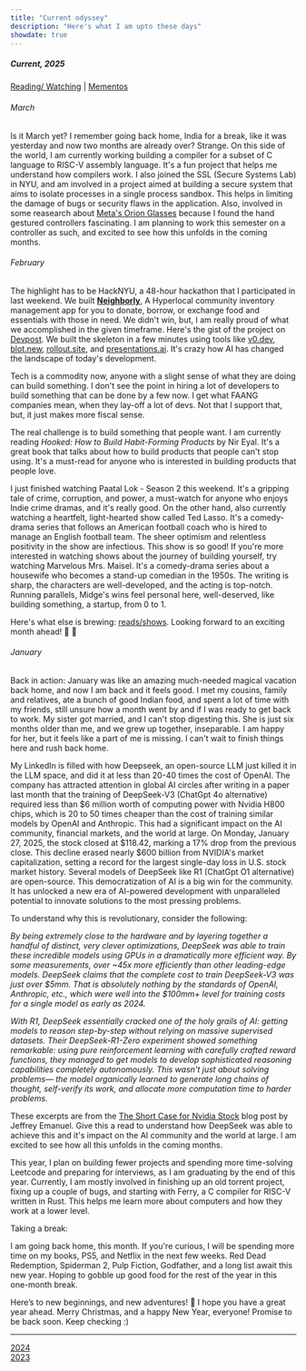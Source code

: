 ```yaml
---
title: "Current odyssey"
description: "Here's what I am upto these days"
showdate: true
---
```


##### Current, 2025

[Reading/ Watching](/reading.html)  |   [Mementos](/mementos.html)  

<span class="update-date-time"></span>


###### March

Is it March yet? I remember going back home, India for a break, like it was yesterday and now two months are already over? Strange. On this side of the world, I am currently working building a compiler for a subset of C language to RISC-V assembly language. It's a fun project that helps me understand how compilers work. I also joined the SSL (Secure Systems Lab) in NYU, and am involved in a project aimed at building a secure system that aims to isolate processes in a single process sandbox. This helps in limiting the damage of bugs or security flaws in the application. Also, involved in some reasearch about [Meta's Orion Glasses](https://about.fb.com/news/2024/09/introducing-orion-our-first-true-augmented-reality-glasses/) because I found the hand gestured controllers fascinating. I am planning to work this semester on a controller as such, and excited to see how this unfolds in the coming months. 

###### February

The highlight has to be HackNYU, a 48-hour hackathon that I participated in last weekend. We built **[Neighborly](https://github.com/mewtyunjay/neighborly/)**, A Hyperlocal community inventory management app for you to donate, borrow, or exchange food and essentials with those in need. We didn't win, but, I am really proud of what we accomplished in the given timeframe. Here's the gist of the project on [Devpost](https://devpost.com/software/neighbourly-r7fjz4?ref_content=my-projects-tab&ref_feature=my_projects). We built the skeleton in a few minutes using tools like [v0.dev](https://v0.dev), [blot.new](https://blot.new), [rollout.site](https://rollout.site), and [presentations.ai](https://presentations.ai/). It's crazy how AI has changed the landscape of today's development. 

Tech is a commodity now, anyone with a slight sense of what they are doing can build something. I don't see the point in hiring a lot of developers to build something that can be done by a few now. I get what FAANG companies mean, when they lay-off a lot of devs. Not that I support that, but, it just makes more fiscal sense.

The real challenge is to build something that people want. I am currently reading *Hooked: How to Build Habit-Forming Products* by Nir Eyal. It's a great book that talks about how to build products that people can't stop using. It's a must-read for anyone who is interested in building products that people love.

I just finished watching Paatal Lok - Season 2 this weekend. It's a gripping tale of crime, corruption, and power, a must-watch for anyone who enjoys Indie crime dramas, and it's really good. On the other hand, also currently watching a heartfelt, light-hearted show called Ted Lasso. It's a comedy-drama series that follows an American football coach who is hired to manage an English football team. The sheer optimism and relentless positivity in the show are infectious. This show is so good! If you're more interested in watching shows about the journey of building yourself, try watching Marvelous Mrs. Maisel. It's a comedy-drama series about a housewife who becomes a stand-up comedian in the 1950s. The writing is sharp, the characters are well-developed, and the acting is top-notch. Running parallels, Midge's wins feel personal here, well-deserved, like building something, a startup, from 0 to 1.

Here's what else is brewing: [reads/shows](/reading.html). Looking forward to an exciting month ahead! 🍿 🍺

###### January

Back in action: January was like an amazing much-needed magical vacation back home, and now I am back and it feels good. I met my cousins, family and relatives, ate a bunch of good Indian food, and spent a lot of time with my friends, still unsure how a month went by and if I was ready to get back to work. My sister got married, and I can't stop digesting this. She is just six months older than me, and we grew up together, inseparable. I am happy for her, but it feels like a part of me is missing. I can't wait to finish things here and rush back home.

My LinkedIn is filled with how Deepseek, an open-source LLM just killed it in the LLM space, and did it at less than 20-40 times the cost of OpenAI. The company has attracted attention in global AI circles after writing in a paper last month that the training of DeepSeek-V3 (ChatGpt 4o alternative) required less than $6 million worth of computing power with Nvidia H800 chips, which is 20 to 50 times cheaper than the cost of training similar models by OpenAI and Anthropic. This had a significant impact on the AI community, financial markets, and the world at large. On Monday, January 27, 2025, the stock closed at $118.42, marking a 17% drop from the previous close. This decline erased nearly $600 billion from NVIDIA's market capitalization, setting a record for the largest single-day loss in U.S. stock market history. Several models of DeepSeek like R1 (ChatGpt O1 alternative) are open-source. This democratization of AI is a big win for the community. It has unlocked a new era of AI-powered development with unparalleled potential to innovate solutions to the most pressing problems.

To understand why this is revolutionary, consider the following:

*By being extremely close to the hardware and by layering together a handful of distinct, very clever optimizations, DeepSeek was able to train these incredible models using GPUs in a dramatically more efficient way. By some measurements, over ~45x more efficiently than other leading-edge models. DeepSeek claims that the complete cost to train DeepSeek-V3 was just over $5mm. That is absolutely nothing by the standards of OpenAI, Anthropic, etc., which were well into the $100mm+ level for training costs for a single model as early as 2024.*

*With R1, DeepSeek essentially cracked one of the holy grails of AI: getting models to reason step-by-step without relying on massive supervised datasets. Their DeepSeek-R1-Zero experiment showed something remarkable: using pure reinforcement learning with carefully crafted reward functions, they managed to get models to develop sophisticated reasoning capabilities completely autonomously. This wasn't just about solving problems— the model organically learned to generate long chains of thought, self-verify its work, and allocate more computation time to harder problems.*

These excerpts are from the [The Short Case for Nvidia Stock](https://youtubetranscriptoptimizer.com/blog/05_the_short_case_for_nvda) blog post by Jeffrey Emanuel. Give this a read to understand how DeepSeek was able to achieve this and it's impact on the AI community and the world at large. I am excited to see how all this unfolds in the coming months.

This year, I plan on building fewer projects and spending more time-solving Leetcode and preparing for interviews, as I am graduating by the end of this year. Currently, I am mostly involved in finishing up an old torrent project, fixing up a couple of bugs, and starting with Ferry, a C compiler for RISC-V written in Rust. This helps me learn more about computers and how they work at a lower level. 

Taking a break:

I am going back home, this month. If you're curious, I will be spending more time on my books, PS5, and Netflix in the next few weeks. Red Dead Redemption, Spiderman 2, Pulp Fiction, Godfather, and a long list await this new year. Hoping to gobble up good food for the rest of the year in this one-month break.

Here’s to new beginnings, and new adventures! 🥂 I hope you have a great year ahead. Merry Christmas, and a happy New Year, everyone! Promise to be back soon. Keep checking :)

---
[2024](/blog/24.html)  
[2023](/blog/23.html)  
